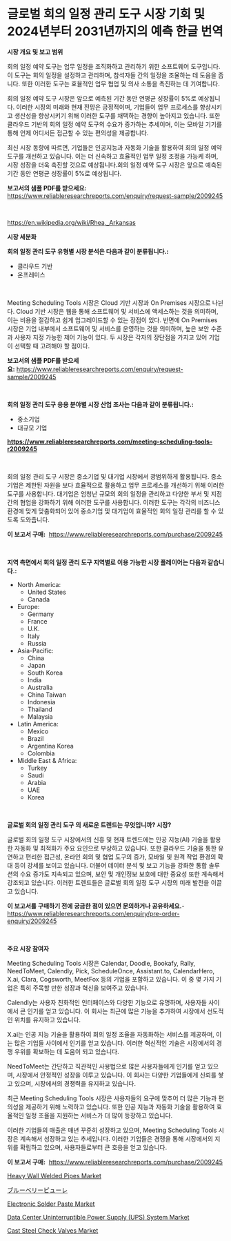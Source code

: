 <p><h1>글로벌 회의 일정 관리 도구 시장 기회 및 2024년부터 2031년까지의 예측 한글 번역</h1></p><p><strong>시장 개요 및 보고 범위</strong></p>
<p><p>회의 일정 예약 도구는 업무 일정을 조직화하고 관리하기 위한 소프트웨어 도구입니다. 이 도구는 회의 일정을 설정하고 관리하며, 참석자들 간의 일정을 조율하는 데 도움을 줍니다. 또한 이러한 도구는 효율적인 업무 협업 및 의사 소통을 촉진하는 데 기여합니다.</p><p>회의 일정 예약 도구 시장은 앞으로 예측된 기간 동안 연평균 성장률이 5%로 예상됩니다. 이러한 시장의 미래와 현재 전망은 긍정적이며, 기업들이 업무 프로세스를 향상시키고 생산성을 향상시키기 위해 이러한 도구를 채택하는 경향이 높아지고 있습니다. 또한 클라우드 기반의 회의 일정 예약 도구의 수요가 증가하는 추세이며, 이는 모바일 기기를 통해 언제 어디서든 접근할 수 있는 편의성을 제공합니다.</p><p>최신 시장 동향에 따르면, 기업들은 인공지능과 자동화 기술을 활용하여 회의 일정 예약 도구를 개선하고 있습니다. 이는 더 신속하고 효율적인 업무 일정 조정을 가능케 하며, 시장 성장을 더욱 촉진할 것으로 예상됩니다.회의 일정 예약 도구 시장은 앞으로 예측된 기간 동안 연평균 성장률이 5%로 예상됩니다.</p></p>
<p><strong>보고서의 샘플 PDF를 받으세요:</strong> <a href="https://www.reliableresearchreports.com/enquiry/request-sample/2009245">https://www.reliableresearchreports.com/enquiry/request-sample/2009245</a></p>
<p>&nbsp;</p>
<p><a href="https://en.wikipedia.org/wiki/Rhea,_Arkansas">https://en.wikipedia.org/wiki/Rhea,_Arkansas</a></p>
<p><strong>시장 세분화</strong></p>
<p><strong>회의 일정 관리 도구 유형별 시장 분석은 다음과 같이 분류됩니다.:</strong></p>
<p><ul><li>클라우드 기반</li><li>온프레미스</li></ul></p>
<p>&nbsp;</p>
<p><p>Meeting Scheduling Tools 시장은 Cloud 기반 시장과 On Premises 시장으로 나뉜다. Cloud 기반 시장은 웹을 통해 소프트웨어 및 서비스에 액세스하는 것을 의미하며, 이는 비용을 절감하고 쉽게 업그레이드할 수 있는 장점이 있다. 반면에 On Premises 시장은 기업 내부에서 소프트웨어 및 서비스를 운영하는 것을 의미하며, 높은 보안 수준과 사용자 지정 가능한 제어 기능이 있다. 두 시장은 각자의 장단점을 가지고 있어 기업이 선택할 때 고려해야 할 점이다.</p></p>
<p><strong>보고서의 샘플 PDF를 받으세요:</strong>&nbsp;<a href="https://www.reliableresearchreports.com/enquiry/request-sample/2009245">https://www.reliableresearchreports.com/enquiry/request-sample/2009245</a></p>
<p>&nbsp;</p>
<p><strong> 회의 일정 관리 도구 응용 분야별 시장 산업 조사는 다음과 같이 분류됩니다.:</strong></p>
<p><ul><li>중소기업</li><li>대규모 기업</li></ul></p>
<p><strong><a href="https://www.reliableresearchreports.com/meeting-scheduling-tools-r2009245">https://www.reliableresearchreports.com/meeting-scheduling-tools-r2009245</a></strong></p>
<p>&nbsp;</p>
<p><p>회의 일정 관리 도구 시장은 중소기업 및 대기업 시장에서 광범위하게 활용됩니다. 중소기업은 제한된 자원을 보다 효율적으로 활용하고 업무 프로세스를 개선하기 위해 이러한 도구를 사용합니다. 대기업은 엄청난 규모의 회의 일정을 관리하고 다양한 부서 및 지점 간의 협업을 강화하기 위해 이러한 도구를 사용합니다. 이러한 도구는 각각의 비즈니스 환경에 맞게 맞춤화되어 있어 중소기업 및 대기업이 효율적인 회의 일정 관리를 할 수 있도록 도와줍니다.</p></p>
<p><strong>이 보고서 구매:</strong>&nbsp; <a href="https://www.reliableresearchreports.com/purchase/2009245">https://www.reliableresearchreports.com/purchase/2009245</a></p>
<p>&nbsp;</p>
<p><strong>지역 측면에서 회의 일정 관리 도구 지역별로 이용 가능한 시장 플레이어는 다음과 같습니다.:</strong></p>
<p><ul>
    <li>
        North America:
        <ul>
            <li>United States</li>
            <li>Canada</li>
        </ul>
    </li>
    <li>
        Europe:
        <ul>
            <li>Germany</li>
            <li>France</li>
            <li>U.K.</li>
            <li>Italy</li>
            <li>Russia</li>
        </ul>
    </li>
    <li>
        Asia-Pacific:
        <ul>
            <li>China</li>
            <li>Japan</li>
            <li>South Korea</li>
            <li>India</li>
            <li>Australia</li>
            <li>China Taiwan</li>
            <li>Indonesia</li>
            <li>Thailand</li>
            <li>Malaysia</li>
        </ul>
    </li>
    <li>
        Latin America:
        <ul>
            <li>Mexico</li>
            <li>Brazil</li>
            <li>Argentina Korea</li>
            <li>Colombia</li>
        </ul>
    </li>
    <li>
        Middle East & Africa:
        <ul>
            <li>Turkey</li>
            <li>Saudi</li>
            <li>Arabia</li>
            <li>UAE</li>
            <li>Korea</li>
        </ul>
    </li>
    </ul></p>
<p>&nbsp;</p>
<p><strong>글로벌 회의 일정 관리 도구 의 새로운 트렌드는 무엇입니까? 시장?</strong></p>
<p><p>글로벌 회의 일정 도구 시장에서의 신흥 및 현재 트렌드에는 인공 지능(AI) 기술을 활용한 자동화 및 최적화가 주요 요인으로 부상하고 있습니다. 또한 클라우드 기술을 통한 유연하고 편리한 접근성, 온라인 회의 및 협업 도구의 증가, 모바일 및 원격 작업 환경의 확대 등이 강세를 보이고 있습니다. 더불어 데이터 분석 및 보고 기능을 강화한 통합 솔루션의 수요 증가도 지속되고 있으며, 보안 및 개인정보 보호에 대한 중요성 또한 계속해서 강조되고 있습니다. 이러한 트렌드들은 글로벌 회의 일정 도구 시장의 미래 발전을 이끌고 있습니다.</p></p>
<p><strong>이 보고서를 구매하기 전에 궁금한 점이 있으면 문의하거나 공유하세요.</strong>- <a href="https://www.reliableresearchreports.com/enquiry/pre-order-enquiry/2009245">https://www.reliableresearchreports.com/enquiry/pre-order-enquiry/2009245</a></p>
<p>&nbsp;</p>
<p><strong>주요 시장 참여자</strong></p>
<p><p>Meeting Scheduling Tools 시장은 Calendar, Doodle, Bookafy, Rally, NeedToMeet, Calendly, Pick, ScheduleOnce, Assistant.to, CalendarHero, X.ai, Clara, Cogsworth, MeetFox 등의 기업을 포함하고 있습니다. 이 중 몇 가지 기업은 특히 주목할 만한 성장과 혁신을 보여주고 있습니다.</p><p>Calendly는 사용자 친화적인 인터페이스와 다양한 기능으로 유명하며, 사용자들 사이에서 큰 인기를 얻고 있습니다. 이 회사는 최근에 많은 기능을 추가하여 시장에서 선도적인 위치를 유지하고 있습니다.</p><p>X.ai는 인공 지능 기술을 활용하여 회의 일정 조율을 자동화하는 서비스를 제공하며, 이는 많은 기업들 사이에서 인기를 얻고 있습니다. 이러한 혁신적인 기술은 시장에서의 경쟁 우위를 확보하는 데 도움이 되고 있습니다.</p><p>NeedToMeet는 간단하고 직관적인 사용법으로 많은 사용자들에게 인기를 얻고 있으며, 시장에서 안정적인 성장을 이루고 있습니다. 이 회사는 다양한 기업들에게 신뢰를 쌓고 있으며, 시장에서의 경쟁력을 유지하고 있습니다.</p><p>최근 Meeting Scheduling Tools 시장은 사용자들의 요구에 맞추어 더 많은 기능과 편의성을 제공하기 위해 노력하고 있습니다. 또한 인공 지능과 자동화 기술을 활용하여 효율적인 일정 조율을 지원하는 서비스가 더 많이 등장하고 있습니다.</p><p>이러한 기업들의 매출은 매년 꾸준히 성장하고 있으며, Meeting Scheduling Tools 시장은 계속해서 성장하고 있는 추세입니다. 이러한 기업들은 경쟁을 통해 시장에서의 지위를 확립하고 있으며, 사용자들로부터 큰 호응을 얻고 있습니다.</p></p>
<p><strong>이 보고서 구매:</strong>&nbsp;&nbsp;<a href="https://www.reliableresearchreports.com/purchase/2009245">https://www.reliableresearchreports.com/purchase/2009245</a></p>
<p><p><a href="https://www.linkedin.com/pulse/insights-heavy-wall-welded-pipes-industry-market-financial-msyle">Heavy Wall Welded Pipes Market</a></p><p><a href="https://medium.com/@novastamm2023/%E3%82%B0%E3%83%AD%E3%83%BC%E3%83%90%E3%83%AB%E3%83%96%E3%83%AB%E3%83%BC%E3%83%99%E3%83%AA%E3%83%BC%E3%83%94%E3%83%A5%E3%83%BC%E3%83%AC%E5%B8%82%E5%A0%B4%E3%81%AE%E5%8C%85%E6%8B%AC%E7%9A%84%E3%81%AA%E5%88%86%E6%9E%90-%E6%88%90%E9%95%B7%E3%83%88%E3%83%AC%E3%83%B3%E3%83%89%E3%81%A8%E5%B8%82%E5%A0%B4%E4%BA%88%E6%B8%AC-2024%E5%B9%B4-2031%E5%B9%B4-5519ac45ecea">ブルーベリーピューレ</a></p><p><a href="https://www.linkedin.com/pulse/electronic-solder-paste-market-size-share-trends-analysis-report-qkcvf">Electronic Solder Paste Market</a></p><p><a href="https://issuu.com/reportprime-2/docs/data-center-uninterruptible-power-supply-ups-syste">Data Center Uninterruptible Power Supply (UPS) System Market</a></p><p><a href="https://github.com/cheribeninsig/Market-Research-Report-List-1/blob/main/cast-steel-check-valves-market.md">Cast Steel Check Valves Market</a></p></p>